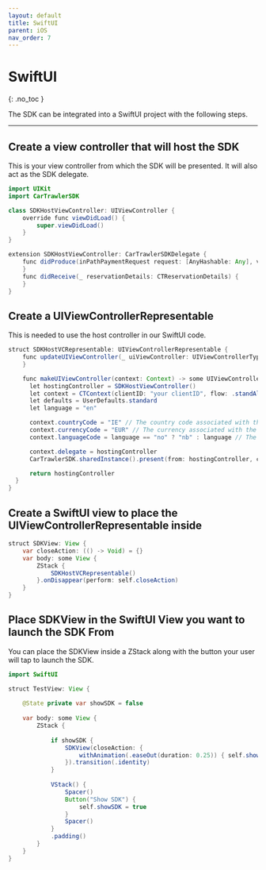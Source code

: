 ```yaml
---
layout: default
title: SwiftUI 
parent: iOS
nav_order: 7
---
```


# SwiftUI

{: .no_toc }

The SDK can be integrated into a SwiftUI project with the following steps. 

--- 

## Create a view controller that will host the SDK
This is your view controller from which the SDK will be presented. It will also act as the SDK delegate.

```java
import UIKit
import CarTrawlerSDK

class SDKHostViewController: UIViewController {
    override func viewDidLoad() {
        super.viewDidLoad()
    }
}

extension SDKHostViewController: CarTrawlerSDKDelegate {
    func didProduce(inPathPaymentRequest request: [AnyHashable: Any], vehicle: CTInPathVehicle, payment: Payment) {
    }
    func didReceive(_ reservationDetails: CTReservationDetails) {
    }
}
```

## Create a UIViewControllerRepresentable
This is needed to use the host controller in our SwiftUI code. 

```java
struct SDKHostVCRepresentable: UIViewControllerRepresentable {
    func updateUIViewController(_ uiViewController: UIViewControllerType, context: Context) {
    }

    func makeUIViewController(context: Context) -> some UIViewController {
      let hostingController = SDKHostViewController()
      let context = CTContext(clientID: "your clientID", flow: .standAlone)
      let defaults = UserDefaults.standard
      let language = "en"

      context.countryCode = "IE" // The country code associated with the device’s system region is used by default.
      context.currencyCode = "EUR" // The currency associated with the device’s system region is used by default.
      context.languageCode = language == "no" ? "nb" : language // The language associated with the device’s system region is used by default.

      context.delegate = hostingController
      CarTrawlerSDK.sharedInstance().present(from: hostingController, context: context)

      return hostingController
  }
}
```

## Create a SwiftUI view to place the UIViewControllerRepresentable inside
  
```java
struct SDKView: View {
    var closeAction: (() -> Void) = {}
    var body: some View {
        ZStack {
            SDKHostVCRepresentable()
        }.onDisappear(perform: self.closeAction)
    }
}
```

## Place SDKView in the SwiftUI View you want to launch the SDK From
You can place the SDKView inside a ZStack along with the button your user will tap to launch the SDK.
  
```java
import SwiftUI

struct TestView: View {
    
    @State private var showSDK = false
    
    var body: some View {
        ZStack {
            
            if showSDK {
                SDKView(closeAction: {
                    withAnimation(.easeOut(duration: 0.25)) { self.showSDK = false }
                }).transition(.identity)
            }
            
            VStack() {
                Spacer()
                Button("Show SDK") {
                    self.showSDK = true
                }
                Spacer()
            }
            .padding()
        }
    }
}
```


